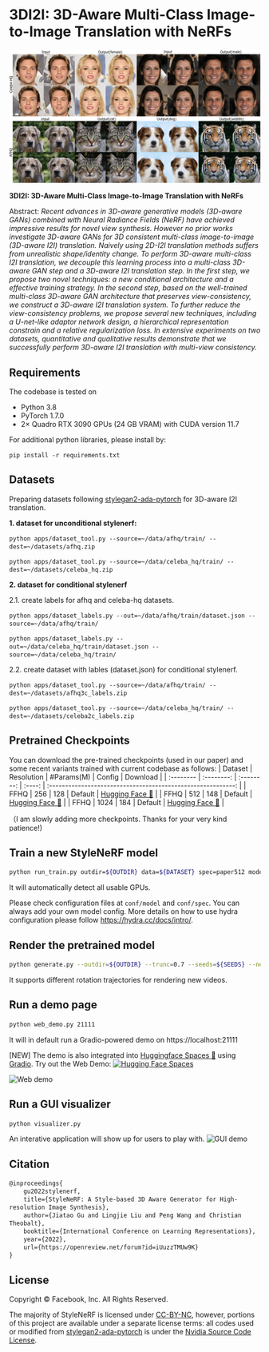 # 3DI2I: 3D-Aware Multi-Class Image-to-Image Translation with NeRFs</sub>

![Random Sample](./docs/random_sample.png)

**3DI2I: 3D-Aware Multi-Class Image-to-Image Translation with NeRFs**<br>

Abstract: *Recent advances in 3D-aware generative models (3D-aware GANs) combined with Neural Radiance Fields (NeRF) have achieved impressive results for novel view synthesis. However no prior works investigate 3D-aware GANs for 3D consistent multi-class image-to-image (3D-aware I2I) translation. Naively using 2D-I2I translation methods suffers from unrealistic shape/identity change. To perform 3D-aware multi-class I2I translation, we decouple this learning process into a multi-class 3D-aware GAN step and a 3D-aware I2I translation step.   In the first step, we propose two novel techniques: a new conditional architecture and a effective training strategy.  In the second step, based on the well-trained multi-class 3D-aware GAN architecture that preserves view-consistency,  we construct a 3D-aware I2I translation system. To further reduce the view-consistency problems, we propose several new techniques, including a U-net-like adaptor network design, a hierarchical representation constrain and a relative regularization loss.   In extensive experiments on two datasets, quantitative and qualitative results demonstrate  that we successfully perform  3D-aware I2I translation  with  multi-view  consistency.*

## Requirements
The codebase is tested on 
* Python 3.8
* PyTorch 1.7.0
* 2× Quadro RTX 3090 GPUs (24 GB VRAM) with CUDA version 11.7

For additional python libraries, please install by:

```
pip install -r requirements.txt
```

## Datasets
Preparing datasets following [stylegan2-ada-pytorch](https://github.com/NVlabs/stylegan2-ada-pytorch#preparing-datasets) for 3D-aware I2I translation.

**1. dataset for unconditional stylenerf:**
```
python apps/dataset_tool.py --source=~/data/afhq/train/ --dest=~/datasets/afhq.zip
```
```
python apps/dataset_tool.py --source=~/data/celeba_hq/train/ --dest=~/datasets/celeba_hq.zip
```


**2. dataset for conditional stylenerf**

2.1. create labels for afhq and celeba-hq datasets. 
```
python apps/dataset_labels.py --out=~/data/afhq/train/dataset.json --source=~/data/afhq/train/
```
```
python apps/dataset_labels.py --out=~/data/celeba_hq/train/dataset.json --source=~/data/celeba_hq/train/
```

2.2. create dataset with lables (dataset.json) for conditional stylenerf.
```
python apps/dataset_tool.py --source=~/data/afhq/train/ --dest=~/datasets/afhq3c_labels.zip
```
```
python apps/dataset_tool.py --source=~/data/celeba_hq/train/ --dest=~/datasets/celeba2c_labels.zip
```

## Pretrained Checkpoints
You can download the pre-trained checkpoints (used in our paper) and some recent variants trained with current codebase as follows:
| Dataset   | Resolution | #Params(M) | Config |                           Download                           |
| :-------- | :--------: | :--------: | :----: | :----------------------------------------------------------: |
| FFHQ      |    256     | 128        | Default |  [Hugging Face 🤗](https://huggingface.co/facebook/stylenerf-ffhq-config-basic/blob/main/ffhq_256.pkl) |
| FFHQ      |    512     | 148        | Default |  [Hugging Face 🤗](https://huggingface.co/facebook/stylenerf-ffhq-config-basic/blob/main/ffhq_512.pkl) |
| FFHQ      |    1024    | 184        | Default |  [Hugging Face 🤗](https://huggingface.co/facebook/stylenerf-ffhq-config-basic/blob/main/ffhq_1024.pkl) |

（I am slowly adding more checkpoints. Thanks for your very kind patience!)


## Train a new StyleNeRF model
```bash
python run_train.py outdir=${OUTDIR} data=${DATASET} spec=paper512 model=stylenerf_ffhq
```
It will automatically detect all usable GPUs.

Please check configuration files at ```conf/model``` and ```conf/spec```. You can always add your own model config. More details on how to use hydra configuration please follow https://hydra.cc/docs/intro/.

## Render the pretrained model
```bash
python generate.py --outdir=${OUTDIR} --trunc=0.7 --seeds=${SEEDS} --network=${CHECKPOINT_PATH} --render-program="rotation_camera"
```
It supports different rotation trajectories for rendering new videos.

## Run a demo page
```bash
python web_demo.py 21111
```
It will in default run a Gradio-powered demo on https://localhost:21111

[NEW]
The demo is also integrated into [Huggingface Spaces 🤗](https://huggingface.co/spaces) using [Gradio](https://github.com/gradio-app/gradio). Try out the Web Demo: [![Hugging Face Spaces](https://img.shields.io/badge/%F0%9F%A4%97%20Hugging%20Face-Spaces-blue)](https://huggingface.co/spaces/facebook/StyleNeRF)

![Web demo](./docs/web_demo.gif)
## Run a GUI visualizer
```bash
python visualizer.py
```
An interative application will show up for users to play with.
![GUI demo](./docs/gui_demo.gif)
## Citation

```
@inproceedings{
    gu2022stylenerf,
    title={StyleNeRF: A Style-based 3D Aware Generator for High-resolution Image Synthesis},
    author={Jiatao Gu and Lingjie Liu and Peng Wang and Christian Theobalt},
    booktitle={International Conference on Learning Representations},
    year={2022},
    url={https://openreview.net/forum?id=iUuzzTMUw9K}
}
```


## License

Copyright &copy; Facebook, Inc. All Rights Reserved.

The majority of StyleNeRF is licensed under [CC-BY-NC](https://creativecommons.org/licenses/by-nc/4.0/), however, portions of this project are available under a separate license terms: all codes used or modified from [stylegan2-ada-pytorch](https://github.com/NVlabs/stylegan2-ada-pytorch) is under the [Nvidia Source Code License](https://nvlabs.github.io/stylegan2-ada-pytorch/license.html).


